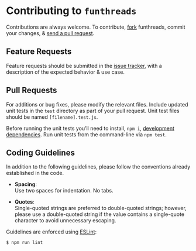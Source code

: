 # Contributing to `funthreads`

Contributions are always welcome.
To contribute, [fork](https://help.github.com/articles/fork-a-repo/) funthreads, commit your changes, & [send a pull request](https://help.github.com/articles/using-pull-requests/).

## Feature Requests

Feature requests should be submitted in the [issue tracker](https://github.com/nairihar/funthreads/issues), with a description of
the expected behavior & use case.

## Pull Requests

For additions or bug fixes, please modify the relevant files. Include updated unit tests in the `test` directory as part of your pull request. Unit test files should be named `[filename].test.js`.

Before running the unit tests you’ll need to install, `npm i`, [development dependencies](https://docs.npmjs.com/files/package.json#devdependencies). Run unit tests from the command-line via `npm test`.

## Coding Guidelines

In addition to the following guidelines, please follow the conventions already established in the code.

- **Spacing**:<br>
  Use two spaces for indentation. No tabs.

- **Quotes**:<br>
  Single-quoted strings are preferred to double-quoted strings; however,
  please use a double-quoted string if the value contains a single-quote
  character to avoid unnecessary escaping.

Guidelines are enforced using [ESLint](https://www.npmjs.com/package/eslint):

```bash
$ npm run lint
```
